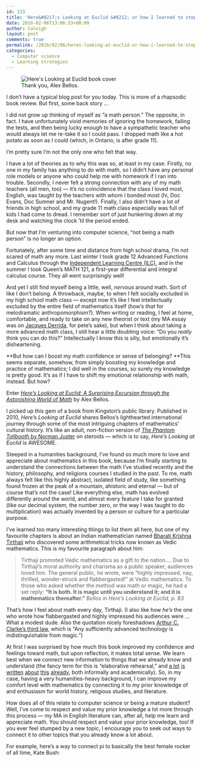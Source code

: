 ```yaml
---
id: 133
title: 'Here&#8217;s Looking at Euclid &#8212; or how I learned to stop worrying and love math'
date: 2016-02-06T13:06:53+00:00
author: Caleigh
layout: post
comments: true
permalink: /2016/02/06/heres-looking-at-euclid-or-how-i-learned-to-stop-worrying-and-love-math/
categories:
  - Computer science
  - Learning strategies
---
```

<figure><img src="{{ site.baseurl }}/public/posts/euclid.jpg" alt="Here's Looking at Euclid book cover" sizes="(max-width: 314px) 100vw, 314px" data-recalc-dims="1" /><figcaption>Thank you, Alex Bellos.</figcaption></figure> 

I don&#8217;t have a typical blog post for you today. This is more of a rhapsodic book review. But first, some back story &#8230;

I did not grow up thinking of myself as &#8220;a math person.&#8221; The opposite, in fact. I have unfortunately vivid memories of ignoring the homework, failing the tests, and then being lucky enough to have a sympathetic teacher who would always let me re-take it so I could pass. I dropped math like a hot potato as soon as I could (which, in Ontario, is after grade 11).

I&#8217;m pretty sure I&#8217;m not the only one who felt that way.

I have a lot of theories as to why this was so, at least in my case. Firstly, no one in my family has anything to do with math, so I didn&#8217;t have any personal role models or anyone who could help me with homework if I ran into trouble. Secondly, I never felt a strong connection with any of my math teachers (all men, too) &#8212; it&#8217;s no coincidence that the class I loved most, English, was taught by the teachers with whom I bonded most (hi, Doc Evans, Doc Sumner and Mr. Nugent!). Finally, I also didn&#8217;t have a lot of friends in high school, and my grade 11 math class especially was full of kids I had come to dread. I remember sort of just hunkering down at my desk and watching the clock &#8217;til the period ended.

But now that I&#8217;m venturing into computer science, &#8220;not being a math person&#8221; is no longer an option.

Fortunately, after some time and distance from high school drama, I&#8217;m not scared of math any more. Last winter I took grade 12 Advanced Functions and Calculus through the [Independent Learning Centre (ILC)](http://www.ilc.org/), and in the summer I took Queen&#8217;s MATH 121, a first-year differential and integral calculus course. They all went surprisingly well!

And yet I still find myself being a little, well, _nervous_ around math. Sort of like I don&#8217;t belong. A throwback, maybe, to when I felt socially excluded in my high school math class &#8212; except now it&#8217;s like I feel intellectually excluded by the entire field of mathematics itself (how&#8217;s _that_ for melodramatic anthropomorphism?). When writing or reading, I feel at home, comfortable, and ready to take on any new theorist or text (my MA essay was on [Jacques Derrida](https://en.wikipedia.org/wiki/Jacques_Derrida), for pete&#8217;s sake), but when I think about taking a more advanced math class, I still hear a little doubting voice: &#8220;Do you _really_ think you can do this?&#8221; Intellectually I know this is silly, but emotionally it&#8217;s disheartening.

**But how can I boost my math confidence or sense of belonging? **This seems separate, somehow, from simply boosting my knowledge and practice of mathematics; I did well in the courses, so surely my knowledge is pretty good. It&#8217;s as if I have to shift my emotional relationship with math, instead. But how?

Enter _[Here&#8217;s Looking at Euclid: A Surprising Excursion through the Astonishing World of Math](http://www.amazon.ca/Heres-Looking-Euclid-Counting-Awe-Inspiring/dp/1416588280)_ by Alex Bellos.

I picked up this gem of a book from Kingston&#8217;s public library. Published in 2010, _Here&#8217;s Looking at Euclid_ shares Bellos&#8217;s lighthearted international journey through some of the most intriguing chapters of mathematics&#8217; cultural history. It&#8217;s like an adult, non-fiction version of [_The Phantom Tollbooth_ by Norman Juster](https://en.wikipedia.org/wiki/The_Phantom_Tollbooth) on steroids &#8212; which is to say, _Here&#8217;s Looking at Euclid_ is AWESOME.

Steeped in a humanities background, I&#8217;ve found so much more to love and appreciate about mathematics in this book, because I&#8217;m finally starting to understand the connections between the math I&#8217;ve studied recently and the history, philosophy, and religions courses I studied in the past. To me, math always felt like this highly abstract, isolated field of study, like something found frozen at the peak of a mountain, ahistoric and eternal &#8212; but of course that&#8217;s not the case! Like everything else, math has evolved differently around the world, and almost every feature I take for granted (like our decimal system, the number zero, or the way I was taught to do multiplication) was actually invented by a person or culture for a particular purpose.

I&#8217;ve learned too many interesting things to list them all here, but one of my favourite chapters is about an Indian mathematician named [Bharati Krishna Tirthaji](https://en.wikipedia.org/wiki/Swami_Bharati_Krishna_Tirtha#Mathematics) who discovered some arithmetical tricks now known as Vedic mathematics. This is my favourite paragraph about him:

> Tirthaji promoted Vedic mathematics as a gift to the nation&#8230;. Due to Tirthaji&#8217;s moral authority and charisma as a public speaker, audiences loved him. The general public, he wrote, were &#8220;highly impressed, nay, thrilled, wonder-struck and flabbergasted!&#8221; at Vedic mathematics. To those who asked whether the method was math or magic, he had a set reply: **&#8220;It is both. It is magic until you understand it; and it is mathematics thereafter.&#8221;** <cite>Bellos in Here&#8217;s Looking at Euclid, p. 83</cite>

That&#8217;s how I feel about math every day, Tirthaji. (I also like how _he&#8217;s_ the one who wrote how flabbergasted and highly impressed his audiences were &#8230; What a modest dude. Also the quotation nicely foreshadows [Arthur C. Clarke&#8217;s third law](https://en.wikipedia.org/wiki/Clarke%27s_three_laws), which is &#8220;Any sufficiently advanced technology is indistinguishable from magic.&#8221;)

At first I was surprised by how much this book improved my confidence and feelings toward math, but upon reflection, it makes total sense. We learn best when we connect new information to things that we already know and understand (the fancy term for this is &#8220;elaborative rehearsal,&#8221; and [a lot](http://www.teachthought.com/uncategorized/why-brain-based-learning-means-always-connecting-old-knowledge-with-new/) [is written](http://www.ascd.org/publications/books/107006/chapters/Memory,_Learning,_and_Test-Taking_Success.aspx) [about](http://www.edutopia.org/neuroscience-brain-based-learning-relevance-improves-engagement) [this](http://www.project2061.org/publications/sfaa/online/chap13.htm) [already](http://socrates.berkeley.edu/~kihlstrm/GSI_2011.htm), both informally and academically). So, in my case, having a very humanities-heavy background, I can improve my comfort level with mathematics by connecting it to my prior knowledge of and enthusiasm for world history, religious studies, and literature.

How does all of this relate to computer science or being a mature student? Well, I&#8217;ve come to respect and value my prior knowledge a lot more through this process &#8212; my MA in English literature can, after all, help me learn and appreciate math. You should respect and value your prior knowledge, too! If you ever feel stumped by a new topic, I encourage you to seek out ways to connect it to other topics that you already know a lot about.

For example, here&#8217;s a way to connect pi to basically the best female rocker of all time, Kate Bush: